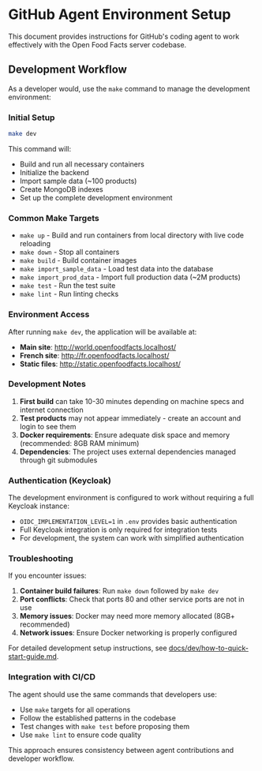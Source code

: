 # GitHub Agent Environment Setup

This document provides instructions for GitHub's coding agent to work effectively with the Open Food Facts server codebase.

## Development Workflow

As a developer would, use the `make` command to manage the development environment:

### Initial Setup

```bash
make dev
```

This command will:
- Build and run all necessary containers
- Initialize the backend
- Import sample data (~100 products)
- Create MongoDB indexes
- Set up the complete development environment

### Common Make Targets

- `make up` - Build and run containers from local directory with live code reloading
- `make down` - Stop all containers
- `make build` - Build container images
- `make import_sample_data` - Load test data into the database
- `make import_prod_data` - Import full production data (~2M products)
- `make test` - Run the test suite
- `make lint` - Run linting checks

### Environment Access

After running `make dev`, the application will be available at:
- **Main site**: http://world.openfoodfacts.localhost/
- **French site**: http://fr.openfoodfacts.localhost/
- **Static files**: http://static.openfoodfacts.localhost/

### Development Notes

1. **First build** can take 10-30 minutes depending on machine specs and internet connection
2. **Test products** may not appear immediately - create an account and login to see them
3. **Docker requirements**: Ensure adequate disk space and memory (recommended: 8GB RAM minimum)
4. **Dependencies**: The project uses external dependencies managed through git submodules

### Authentication (Keycloak)

The development environment is configured to work without requiring a full Keycloak instance:
- `OIDC_IMPLEMENTATION_LEVEL=1` in `.env` provides basic authentication
- Full Keycloak integration is only required for integration tests
- For development, the system can work with simplified authentication

### Troubleshooting

If you encounter issues:

1. **Container build failures**: Run `make down` followed by `make dev`
2. **Port conflicts**: Check that ports 80 and other service ports are not in use
3. **Memory issues**: Docker may need more memory allocated (8GB+ recommended)
4. **Network issues**: Ensure Docker networking is properly configured

For detailed development setup instructions, see [docs/dev/how-to-quick-start-guide.md](docs/dev/how-to-quick-start-guide.md).

### Integration with CI/CD

The agent should use the same commands that developers use:
- Use `make` targets for all operations
- Follow the established patterns in the codebase
- Test changes with `make test` before proposing them
- Use `make lint` to ensure code quality

This approach ensures consistency between agent contributions and developer workflow.